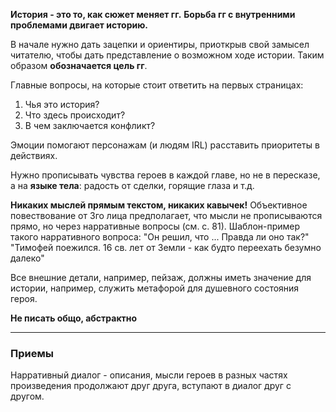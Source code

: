 **История - это то, как сюжет меняет гг.** **Борьба гг с внутренними проблемами двигает историю.**

В начале нужно дать зацепки и ориентиры, приоткрыв свой замысел читателю, чтобы дать представление о возможном ходе истории. Таким образом **обозначается цель гг**.

Главные вопросы, на которые стоит ответить на первых страницах:
1. Чья это история?
2. Что здесь происходит?
3. В чем заключается конфликт?

Эмоции помогают персонажам (и людям IRL) расставить приоритеты в действиях.

Нужно прописывать чувства героев в каждой главе, но не в пересказе, а на **языке тела**: радость от сделки, горящие глаза и т.д.

**Никаких мыслей прямым текстом, никаких кавычек!** Объективное повествование от 3го лица предполагает, что мысли не прописываются прямо, но через нарративные вопросы (см. с. 81). Шаблон-пример такого нарративного вопроса:
"Он решил, что ... Правда ли оно так?"
"Тимофей поежился. 16 св. лет от Земли - как будто переехать безумно далеко"

Все внешние детали, например, пейзаж, должны иметь значение для истории, например, служить метафорой для душевного состояния героя.

**Не писать общо, абстрактно**

---
### Приемы
Нарративный диалог - описания, мысли героев в разных частях произведения продолжают друг друга, вступают в диалог друг с другом.